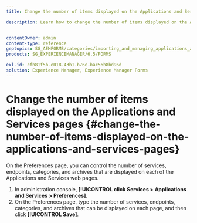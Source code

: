 ```yaml
---
title: Change the number of items displayed on the Applications and Services pages

description: Learn how to change the number of items displayed on the Applications and Services pages.


contentOwner: admin
content-type: reference
geptopics: SG_AEMFORMS/categories/importing_and_managing_applications_and_archives
products: SG_EXPERIENCEMANAGER/6.5/FORMS

exl-id: cfb81f5b-e018-43b1-b76e-bac56b8bd96d
solution: Experience Manager, Experience Manager Forms
---
```

# Change the number of items displayed on the Applications and Services pages {#change-the-number-of-items-displayed-on-the-applications-and-services-pages}

On the Preferences page, you can control the number of services, endpoints, categories, and archives that are displayed on each of the Applications and Services web pages.

1. In administration console, **[!UICONTROL click Services > Applications and Services > Preferences]**.
1. On the Preferences page, type the number of services, endpoints, categories, and archives that can be displayed on each page, and then click **[!UICONTROL Save]**.
